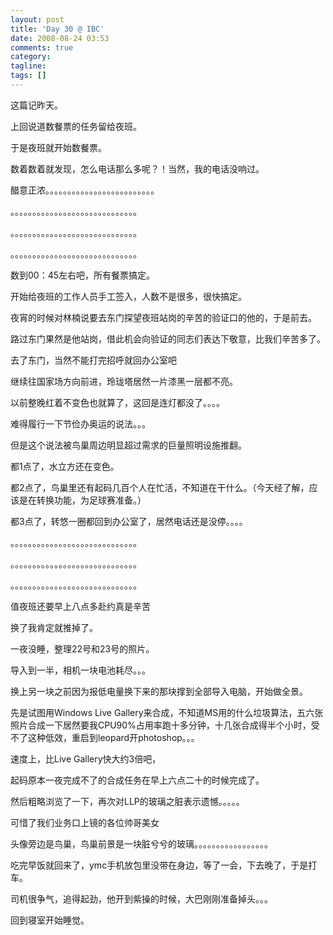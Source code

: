 ```yaml
---
layout: post
title: 'Day 30 @ IBC'
date: 2008-08-24 03:53
comments: true
category: 
tagline: 
tags: []
---
```

    

这篇记昨天。

  

上回说道数餐票的任务留给夜班。

于是夜班就开始数餐票。

数着数着就发现，怎么电话那么多呢？！当然，我的电话没响过。

醋意正浓。。。。。。。。。。。。。。。。。。。。。。。。。

。。。。。。。。。。。。。。。。。。。。。。。。。。。。。

。。。。。。。。。。。。。。。。。。。。。。。。。。。。。

。。。。。。。。。。。。。。。。。。。。。。。。。。。。。

  

数到00：45左右吧，所有餐票搞定。

开始给夜班的工作人员手工签入，人数不是很多，很快搞定。

  

夜宵的时候对林楠说要去东门探望夜班站岗的辛苦的验证口的他的，于是前去。

路过东门果然是他站岗，借此机会向验证的同志们表达下敬意，比我们辛苦多了。

  

去了东门，当然不能打完招呼就回办公室吧

继续往国家场方向前进，玲珑塔居然一片漆黑一层都不亮。

以前整晚红着不变色也就算了，这回是连灯都没了。。。。

难得履行一下节俭办奥运的说法。。。

但是这个说法被鸟巢周边明显超过需求的巨量照明设施推翻。

  

都1点了，水立方还在变色。

都2点了，鸟巢里还有起码几百个人在忙活，不知道在干什么。（今天经了解，应该是在转换功能，为足球赛准备。）

都3点了，转悠一圈都回到办公室了，居然电话还是没停。。。。

。。。。。。。。。。。。。。。。。。。。。。。。。。。。。

。。。。。。。。。。。。。。。。。。。。。。。。。。。。。

。。。。。。。。。。。。。。。。。。。。。。。。。。。。。

  

值夜班还要早上八点多赴约真是辛苦

换了我肯定就推掉了。

  

一夜没睡，整理22号和23号的照片。

导入到一半，相机一块电池耗尽。。。

换上另一块之前因为报低电量换下来的那块撑到全部导入电脑，开始做全景。

  

先是试图用Windows Live Gallery来合成，不知道MS用的什么垃圾算法，五六张照片合成一下居然要我CPU90%占用率跑十多分钟，十几张合成得半个小时，受不了这种低效，重启到leopard开photoshop。。。

  

速度上，比Live Gallery快大约3倍吧，

起码原本一夜完成不了的合成任务在早上六点二十的时候完成了。

  

然后粗略浏览了一下，再次对LLP的玻璃之脏表示遗憾。。。。。

可惜了我们业务口上镜的各位帅哥美女

头像旁边是鸟巢，鸟巢前景是一块脏兮兮的玻璃。。。。。。。。。。。。。。。。。

  

吃完早饭就回来了，ymc手机放包里没带在身边，等了一会，下去晚了，于是打车。

司机很争气，追得起劲，他开到紫操的时候，大巴刚刚准备掉头。。。

  

回到寝室开始睡觉。
